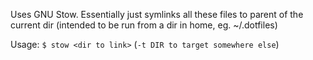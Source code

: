 Uses GNU Stow. Essentially just symlinks all these files to parent of the current dir (intended to be run from a dir in home, eg. ~/.dotfiles) 

Usage:
`$ stow <dir to link>` (`-t DIR to target somewhere else`)
